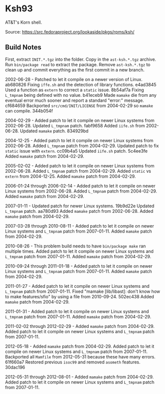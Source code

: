 Ksh93
=====

AT&T's Korn shell.

Source: https://src.fedoraproject.org/lookaside/pkgs/rpms/ksh/


Build Notes
-----------

First, extract `INIT.*.tgz` into the folder. Copy in the `ast-ksh.*.tgz` archive. Run `bin/package read` to extract the package. Remove `ast-ksh.*.tgz` to clean up and commit everything as the first commit in a new branch.

2002-06-28 - Patched to let it compile on a newer version of Linux. ab680826 Fixing `iffe.sh` and the detection of library functions. e4ad3845 Used a function as `extern` to correct a `static` issue. 8b54af7a Fixing `L_tmpnam` being defined with no value. b41eceb9 Made `mamake` die from any eventual error much sooner and report a standard "error:" message. cf684659 Backported `src/cmd/INIT/LICENSE` from 2004-02-29 so `mamake` can compile. 344b054f

2004-02-29 - Added patch to let it compile on newer Linux systems from 2002-06-28. Updated `L_tmpnam` patch. fabf9658 Added `iife.sh` from 2002-06-28. Updated `mamake` patch. 834929bd

2004-12-25 - Added patch to let it compile on newer Linux systems from 2002-06-28. Added `L_tmpnam` patch from 2004-02-29. Updated patch to fix `static` issue with `extern`. cc09b4a5 Updated `iife.sh` patch. 5c4ee3fe Added `mamake` patch from 2004-02-29.

2005-02-02 - Added patch to let it compile on newer Linux systems from 2002-06-28. Added `L_tmpnam` patch from 2004-02-29. Added `static` vs `extern` from 2004-12-25. Added `mamake` patch from 2004-02-29.

2006-01-24 through 2006-02-14 - Added patch to let it compile on newer Linux systems from 2002-06-28. Added `L_tmpnam` patch from 2004-02-29. Added `mamake` patch from 2004-02-29.

2007-01-11 - Updated patch for newer Linux systems. 19b9d22e Updated `L_tmpnam` patch. aa780d93 Added `mamake` patch from 2002-06-28. Added `mamake` patch from 2004-02-29.

2007-03-28 through 2010-08-11 - Added patch to let it compile on newer Linux systems and `L_tmpnam` patch from 2007-01-11. Added `mamake` patch from 2004-02-29.

2010-08-26 - This problem build needs to have `bin/package make` ran multiple times. Added patch to let it compile on newer Linux systems and `L_tmpnam` patch from 2007-01-11. Added `mamake` patch from 2004-02-29.

2010-09-24 through 2011-01-18 - Added patch to let it compile on newer Linux systems and `L_tmpnam` patch from 2007-01-11. Added `mamake` patch from 2004-02-29.

2011-01-27 - Added patch to let it compile on newer Linux systems and `L_tmpnam` patch from 2007-01-11. Fixed "mamake [lib/libast]: don't know how to make features/sfio" by using a file from 2010-09-24. 502ec438 Added `mamake` patch from 2004-02-29.

2011-01-31 - Added patch to let it compile on newer Linux systems and `L_tmpnam` patch from 2007-01-11. Added `mamake` patch from 2004-02-29.

2011-02-02 through 2012-02-29 - Added `mamake` patch from 2004-02-29. Added patch to let it compile on newer Linux systems and `L_tmpnam` patch from 2007-01-11.

2012-05-18 - Added `mamake` patch from 2004-02-29. Added patch to let it compile on newer Linux systems and `L_tmpnam` patch from 2007-01-11. Backported all `Mamfile` from 2012-05-31 because these have many errors. 61f660a7 Restored previous `isoc99` and removed `asometh` features. 30dac196

2012-05-31 through 2012-08-01 - Added `mamake` patch from 2004-02-29. Added patch to let it compile on newer Linux systems and `L_tmpnam` patch from 2007-01-11.
